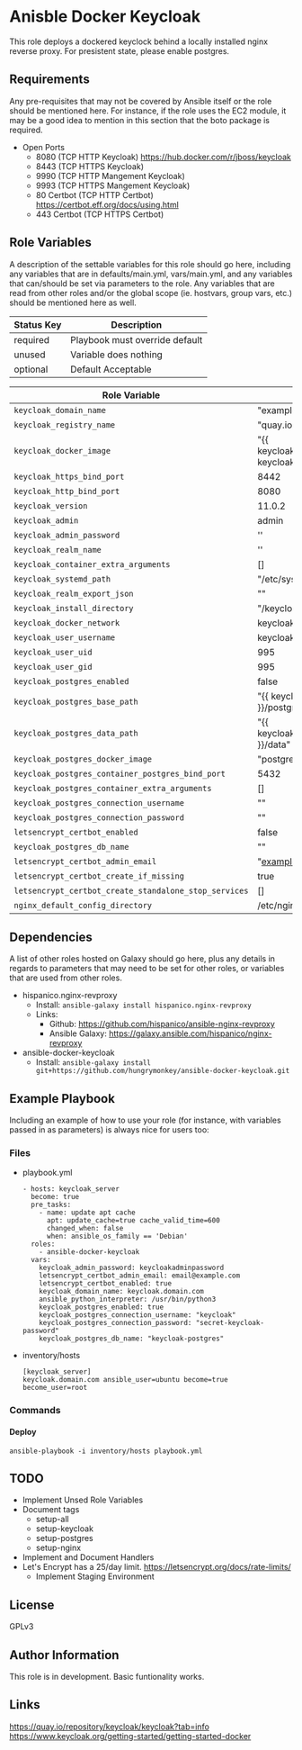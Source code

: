 Anisble Docker Keycloak
=========

This role deploys a dockered keyclock behind a locally installed nginx reverse proxy. For presistent state, please enable postgres.

Requirements
------------

Any pre-requisites that may not be covered by Ansible itself or the role should be mentioned here. For instance, if the role uses the EC2 module, it may be a good idea to mention in this section that the boto package is required.


* Open Ports
	- 8080 (TCP HTTP Keycloak) https://hub.docker.com/r/jboss/keycloak
	- 8443 (TCP HTTPS Keycloak)
	- 9990 (TCP HTTP Mangement Keycloak)
	- 9993 (TCP HTTPS Mangement Keycloak)
	- 80 Certbot (TCP HTTP Certbot) https://certbot.eff.org/docs/using.html
	- 443 Certbot (TCP HTTPS Certbot) 
	

Role Variables
--------------

A description of the settable variables for this role should go here, including any variables that are in defaults/main.yml, vars/main.yml, and any variables that can/should be set via parameters to the role. Any variables that are read from other roles and/or the global scope (ie. hostvars, group vars, etc.) should be mentioned here as well.


| Status Key | Description |
|----------|-------------|
| required | Playbook must override default |
| unused | Variable does nothing |
| optional | Default Acceptable |



| Role Variable | Default | Status |
|--------------|---------|-------|
| `keycloak_domain_name` | "example.com" | required |
| `keycloak_registry_name` | "quay.io/keycloak/keycloak" | optional |
| `keycloak_docker_image` | "{{ keycloak_container_name}}:{{  keycloak_version }}" | optional |
| `keycloak_https_bind_port` |  8442 | unused |
| `keycloak_http_bind_port` | 8080 | unused |
| `keycloak_version` | 11.0.2 | optional |
| `keycloak_admin` | admin | optional |
| `keycloak_admin_password` | '' | required |
| `keycloak_realm_name` | '' | unused |
| `keycloak_container_extra_arguments` | [] | optional |
| `keycloak_systemd_path` | "/etc/systemd/system" | optional |
| `keycloak_realm_export_json` | "" | unused  |
| `keycloak_install_directory` | "/keycloak" | optional |
| `keycloak_docker_network` | keycloak-network | optional |
| `keycloak_user_username` | keycloak | optional |
| `keycloak_user_uid` | 995 | optional |
| `keycloak_user_gid` | 995 | optional |
| `keycloak_postgres_enabled` | false | optional |
| `keycloak_postgres_base_path` | "{{ keycloak_install_directory }}/postgres" | optional |
| `keycloak_postgres_data_path` | "{{ keycloak_postgres_base_path }}/data" | optional  |
| `keycloak_postgres_docker_image` | "postgres:12.3-alpine" | optional |
| `keycloak_postgres_container_postgres_bind_port` | 5432 | optional |
| `keycloak_postgres_container_extra_arguments` | [] | optional |
| `keycloak_postgres_connection_username` | "" | required |
| `keycloak_postgres_connection_password` | "" | required |
| `letsencrypt_certbot_enabled` | false | optional |
| `keycloak_postgres_db_name` | "" | optional |
| `letsencrypt_certbot_admin_email` | "example@example.com" | optional  |
| `letsencrypt_certbot_create_if_missing` | true | unused |
| `letsencrypt_certbot_create_standalone_stop_services` | [] | unused |
| `nginx_default_config_directory` | /etc/nginx/conf.d/ | unused |

Dependencies
------------

A list of other roles hosted on Galaxy should go here, plus any details in regards to parameters that may need to be set for other roles, or variables that are used from other roles.

 * hispanico.nginx-revproxy 
    - Install: `ansible-galaxy install hispanico.nginx-revproxy`
    - Links:
    	+ Github: https://github.com/hispanico/ansible-nginx-revproxy
    	+ Ansible Galaxy: https://galaxy.ansible.com/hispanico/nginx-revproxy
 * ansible-docker-keycloak
    - Install: `ansible-galaxy install git+https://github.com/hungrymonkey/ansible-docker-keycloak.git`

Example Playbook
----------------

Including an example of how to use your role (for instance, with variables passed in as parameters) is always nice for users too:

### Files
- playbook.yml

	```
	- hosts: keycloak_server
	  become: true
	  pre_tasks:
	    - name: update apt cache
	      apt: update_cache=true cache_valid_time=600
	      changed_when: false
	      when: ansible_os_family == 'Debian'
	  roles:
	    - ansible-docker-keycloak
	  vars:
	    keycloak_admin_password: keycloakadminpassword
	    letsencrypt_certbot_admin_email: email@example.com
	    letsencrypt_certbot_enabled: true
	    keycloak_domain_name: keycloak.domain.com
	    ansible_python_interpreter: /usr/bin/python3
	    keycloak_postgres_enabled: true
	    keycloak_postgres_connection_username: "keycloak"
	    keycloak_postgres_connection_password: "secret-keycloak-password"
	    keycloak_postgres_db_name: "keycloak-postgres"
 	```
- inventory/hosts
 
	```
	[keycloak_server]
	keycloak.domain.com ansible_user=ubuntu become=true become_user=root
	```

### Commands

#### Deploy

```
ansible-playbook -i inventory/hosts playbook.yml
```

TODO
----
- Implement Unsed Role Variables
- Document tags
	+ setup-all
	+ setup-keycloak
	+ setup-postgres
	+ setup-nginx
- Implement and Document Handlers
- Let's Encrypt has a 25/day limit. https://letsencrypt.org/docs/rate-limits/
   + Implement Staging Environment

License
-------

GPLv3

Author Information
------------------

This role is in development. Basic funtionality works.

Links
-----
https://quay.io/repository/keycloak/keycloak?tab=info
https://www.keycloak.org/getting-started/getting-started-docker